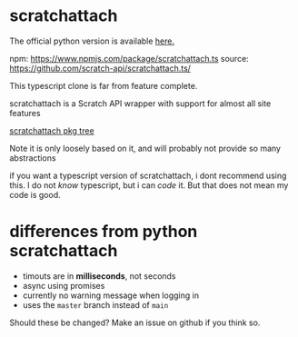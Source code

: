 # scratchattach

The official python version is available [here.](https://github.com/TimMcCool/scratchattach)

npm: https://www.npmjs.com/package/scratchattach.ts
source: https://github.com/scratch-api/scratchattach.ts/

This typescript clone is far from feature complete.

scratchattach is a Scratch API wrapper with support for almost all site features

[scratchattach pkg tree](https://github.com/TimMcCool/scratchattach/tree/main/scratchattach)

Note it is only loosely based on it, and will probably not provide so many abstractions

if you want a typescript version of scratchattach, i dont recommend using this.
I do not _know_ typescript, but i can _code_ it. But that does not mean my code is good.

# differences from python scratchattach

- timouts are in **milliseconds**, not seconds
- async using promises
- currently no warning message when logging in
- uses the `master` branch instead of `main`

Should these be changed? Make an issue on github if you think so.
